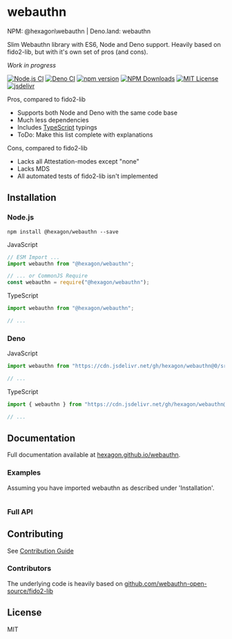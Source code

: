 # webauthn

NPM: @hexagon\webauthn | Deno.land: webauthn

Slim Webauthn library with ES6, Node and Deno support. Heavily based on fido2-lib, but with it's own set of pros (and cons).

*Work in progress*

[![Node.js CI](https://github.com/Hexagon/webauthn/actions/workflows/node.js.yml/badge.svg)](https://github.com/Hexagon/webauthn/actions/workflows/node.js.yml) 
[![Deno CI](https://github.com/Hexagon/webauthn/actions/workflows/deno.yml/badge.svg)](https://github.com/Hexagon/webauthn/actions/workflows/deno.yml)
[![npm version](https://badge.fury.io/js/@hexagon%2Fwebauthn.svg)](https://badge.fury.io/js/@hexagon%2Fwebauthn) [![NPM Downloads](https://img.shields.io/npm/dm/@hexagon/webauthn.svg)](https://www.npmjs.org/package/@hexagon/webauthn) 
[![MIT License](https://img.shields.io/badge/license-MIT-blue.svg)](https://github.com/Hexagon/webauthn/blob/master/LICENSE) [![jsdelivr](https://data.jsdelivr.com/v1/package/gh/hexagon/webauthn/badge?style=rounded)](https://www.jsdelivr.com/package/gh/hexagon/webauthn)

Pros, compared to fido2-lib

*   Supports both Node and Deno with the same code base
*   Much less dependencies
*   Includes [TypeScript](https://www.typescriptlang.org/) typings
*   ToDo: Make this list complete with explanations

Cons, compared to fido2-lib

*   Lacks all Attestation-modes except "none"
*   Lacks MDS
*   All automated tests of fido2-lib isn't implemented

## Installation

### Node.js

```npm install @hexagon/webauthn --save```

JavaScript

```javascript
// ESM Import ...
import webauthn from "@hexagon/webauthn";

// ... or CommonJS Require
const webauthn = require("@hexagon/webauthn");
```

TypeScript

```typescript
import webauthn from "@hexagon/webauthn";

// ...
```

### Deno

JavaScript

```javascript
import webauthn from "https://cdn.jsdelivr.net/gh/hexagon/webauthn@0/src/deno/webauthn.js";

// ...
```

TypeScript

```typescript
import { webauthn } from "https://cdn.jsdelivr.net/gh/hexagon/webauthn@0/src/deno/webauthn.js";

// ...
```

## Documentation

Full documentation available at [hexagon.github.io/webauthn](https://hexagon.github.io/webauthn/).

### Examples

Assuming you have imported webauthn as described under 'Installation'.

```javascript

```

### Full API

## Contributing

See [Contribution Guide](/CONTRIBUTING.md)

### Contributors

The underlying code is heavily based on [github.com/webauthn-open-source/fido2-lib](https://github.com/webauthn-open-source/fido2-lib)

## License

MIT
